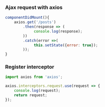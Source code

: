 ### Ajax request with axios
```jsx
componentDidMount(){
    axios.get('/posts')
        .then(response => (
             console.log(response);
        ))
        .catch(error =>(
             this.setState({error: true});
        ));
}
```

### Register interceptor
```jsx
import axios from 'axios';

axios.interceptors.request.use(request => {
    console.log(request);
    return request;
});
```

